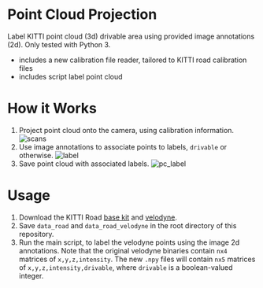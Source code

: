 # Point Cloud Projection

Label KITTI point cloud (3d) drivable area using provided image annotations (2d). Only tested with Python 3.

* includes a new calibration file reader, tailored to KITTI road calibration files
* includes script label point cloud

# How it Works

1. Project point cloud onto the camera, using calibration information.
![scans](https://user-images.githubusercontent.com/2068077/29998238-d66b1546-8fda-11e7-9d54-0716afb7b0c2.jpg)
2. Use image annotations to associate points to labels, `drivable` or otherwise.
![label](https://user-images.githubusercontent.com/2068077/29998236-d446d3fe-8fda-11e7-9c87-ab54634c5239.jpg)
3. Save point cloud with associated labels.
![pc_label](https://user-images.githubusercontent.com/2068077/29998237-d585bdde-8fda-11e7-90b9-2e1b4479eb37.jpg)

# Usage

1. Download the KITTI Road [base kit](http://www.cvlibs.net/download.php?file=data_road.zip) and [velodyne](http://www.cvlibs.net/download.php?file=data_road_velodyne.zip).
2. Save `data_road` and `data_road_velodyne` in the root directory of this repository.
3. Run the main script, to label the velodyne points using the image 2d annotations. Note that the original velodyne binaries contain `nx4` matrices of `x,y,z,intensity`. The new `.npy` files will contain `nx5` matrices of `x,y,z,intensity,drivable`, where `drivable` is a boolean-valued integer.
